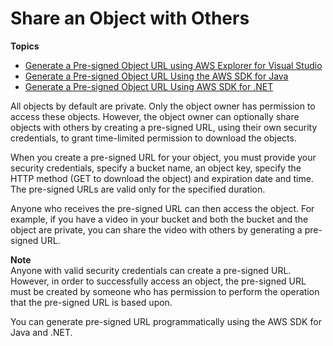 # Share an Object with Others<a name="ShareObjectPreSignedURL"></a>

**Topics**
+ [Generate a Pre\-signed Object URL using AWS Explorer for Visual Studio](ShareObjectPreSignedURLVSExplorer.md)
+ [Generate a Pre\-signed Object URL Using the AWS SDK for Java](ShareObjectPreSignedURLJavaSDK.md)
+ [Generate a Pre\-signed Object URL Using AWS SDK for \.NET](ShareObjectPreSignedURLDotNetSDK.md)

All objects by default are private\. Only the object owner has permission to access these objects\. However, the object owner can optionally share objects with others by creating a pre\-signed URL, using their own security credentials, to grant time\-limited permission to download the objects\. 

When you create a pre\-signed URL for your object, you must provide your security credentials, specify a bucket name, an object key, specify the HTTP method \(GET to download the object\) and expiration date and time\. The pre\-signed URLs are valid only for the specified duration\. 

Anyone who receives the pre\-signed URL can then access the object\. For example, if you have a video in your bucket and both the bucket and the object are private, you can share the video with others by generating a pre\-signed URL\. 

**Note**  
Anyone with valid security credentials can create a pre\-signed URL\. However, in order to successfully access an object, the pre\-signed URL must be created by someone who has permission to perform the operation that the pre\-signed URL is based upon\.

You can generate pre\-signed URL programmatically using the AWS SDK for Java and \.NET\. 